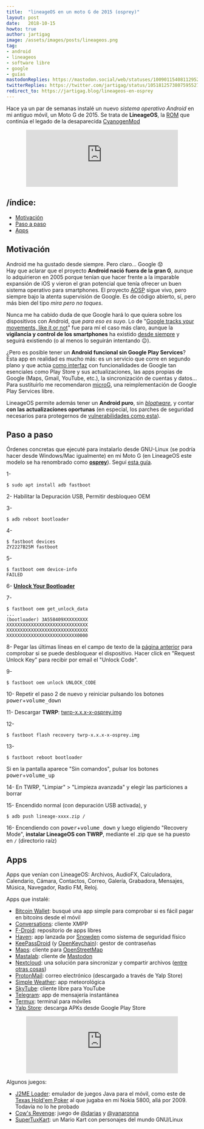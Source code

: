 ```yaml
---
title:  "lineageOS en un moto G de 2015 (osprey)"
layout: post
date:   2018-10-15
howto: true
author: jartigag
image: /assets/images/posts/lineageos.png
tag:
- android
- lineageos
- software libre
- google
- guías
mastodonReplies: https://mastodon.social/web/statuses/100901154081129525
twitterReplies: https://twitter.com/jartigag/status/1051812573807595527
redirect_to: https://jartigag.blog/lineageos-en-osprey
---
```


Hace ya un par de semanas instalé un nuevo *sistema operativo Android* en mi antiguo móvil, un Moto G de 2015. Se trata de **LineageOS**, la
[ROM](https://en.wikipedia.org/wiki/List_of_custom_Android_distributions) que continúa el legado de la desaparecida
[CyanogenMod](https://arstechnica.com/information-technology/2016/12/cyanogen-inc-shuts-down-cyanogenmod-in-christmas-bloodbath/)

<p align="center">
  <iframe src="https://mastodon.social/@jartigag/100822707782160053/embed" class="mastodon-embed" style="max-width: 100%; border: 0" width="400">
  </iframe>
  <script src="https://mastodon.social/embed.js" async="async">
  </script>
</p>

## /índice:

- [Motivación](#motivación)
- [Paso a paso](#paso-a-paso)
- [Apps](#apps)

## Motivación

Android me ha gustado desde siempre. Pero claro... Google :worried:  
Hay que aclarar que el proyecto **Android nació fuera de la gran G**, aunque lo adquirieron en 2005 porque tenían que hacer frente a la imparable
expansión de iOS y vieron el gran potencial que tenía ofrecer un buen sistema operativo para smartphones. El proyecto
[AOSP](https://source.android.com/) sigue vivo, pero siempre bajo la atenta supervisión de Google. Es de código abierto, sí, pero más bien del tipo
*mira pero no toques*.

Nunca me ha cabido duda de que Google hará lo que quiera sobre los dispositivos con Android, que *para eso es suyo*. Lo de "[Google tracks your
movements, like it or not](https://www.apnews.com/828aefab64d4411bac257a07c1af0ecb)" fue para mí el caso más claro, aunque la **vigilancia y control
de los smartphones** ha existido [desde
siempre](http://www.spiegel.de/international/world/how-the-nsa-spies-on-smartphones-including-the-blackberry-a-921161.html) y seguirá existiendo (o
al menos lo seguirán intentando :wink:).

¿Pero es posible tener un **Android funcional sin Google Play Services**? Esta app en realidad es mucho más: es un servicio que corre en segundo
plano y que actúa [como interfaz](https://developers.google.com/android/guides/overview) con funcionalidades de Google tan esenciales como Play Store
y sus actualizaciones, las apps propias de Google (Maps, Gmail, YouTube, etc.), la sincronización de cuentas y datos... Para sustituirlo me
recomendaron [microG](https://microg.org/), una reimplementación de Google Play Services libre.

LineageOS permite además tener un **Android puro**, sin [*bloatware*](https://es.wikipedia.org/wiki/Software_preinstalado), y contar **con las
actualizaciones oportunas** (en especial, los parches de seguridad necesarios para protegernos de [vulnerabilidades como
esta](https://hipertextual.com/2015/07/fallo-de-seguridad-en-android-mas-grave-hasta-la-fecha)).

## Paso a paso

Órdenes concretas que ejecuté para instalarlo desde GNU-Linux (se podría hacer desde Windows/Mac igualmente) en mi Moto G (en LineageOS este modelo
se ha renombrado como **[osprey](https://wiki.lineageos.org/devices/osprey/)**). Seguí [esta
guía](https://wiki.lineageos.org/devices/osprey/install).

1-
```
$ sudo apt install adb fastboot
```

2- Habilitar la Depuración USB, Permitir desbloqueo OEM

3-
```
$ adb reboot bootloader
```

4-
```
$ fastboot devices
ZY2227B25M fastboot
```

5-
```
$ fastboot oem device-info
FAILED
```

6- **[Unlock Your Bootloader](https://motorola-global-portal.custhelp.com/app/standalone/bootloader/unlock-your-device-a)**

7-
```
$ fastboot oem get_unlock_data
...
(bootloader) 3A558409XXXXXXXXX
XXXXXXXXXXXXXXXXXXXXXXXXXXXXXX
XXXXXXXXXXXXXXXXXXXXXXXXXXXXXX
XXXXXXXXXXXXXXXXXXXXXXXXXX0000
```

8- Pegar las últimas líneas en el campo de texto de la [página
anterior](https://motorola-global-portal.custhelp.com/app/standalone%2Fbootloader%2Funlock-your-device-b) para comprobar si se puede desbloquear el
dispositivo. Hacer click en "Request Unlock Key" para recibir por email el "Unlock Code".

9-
```
$ fastboot oem unlock UNLOCK_CODE
```

10- Repetir el paso 2 de nuevo y reiniciar pulsando los botones <kbd>power</kbd>+<kbd>volume_down</kbd>

11- Descargar **TWRP**: [twrp-x.x.x-x-osprey.img](https://dl.twrp.me/osprey/)

12-
```
$ fastboot flash recovery twrp-x.x.x-x-osprey.img
```

13-
```
$ fastboot reboot bootloader
```
Si en la pantalla aparece "Sin comandos", pulsar los botones <kbd>power</kbd>+<kbd>volume_up</kbd>

14- En TWRP, "Limpiar" > "Limpieza avanzada" y elegir las particiones a borrar

15- Encendido normal (con depuración USB activada), y
```
$ adb push lineage-xxxx.zip /
```

16- Encendiendo con <kbd>power</kbd>+<kbd>volume_down</kbd> y luego eligiendo "Recovery Mode", **instalar LineageOS con TWRP**, mediante el .zip que
se ha puesto en `/` (directorio raíz)

## Apps

Apps que venían con LineageOS: Archivos, AudioFX, Calculadora, Calendario, Cámara, Contactos, Correo, Galería, Grabadora, Mensajes, Música,
Navegador, Radio FM, Reloj.

Apps que instalé:

- [Bitcoin Wallet](https://f-droid.org/es/packages/de.schildbach.wallet/): busqué una app simple para comprobar si es fácil pagar en bitcoins desde
  el móvil
- [Conversations](https://f-droid.org/es/packages/eu.siacs.conversations/): cliente XMPP
- [F-Droid](https://f-droid.org/es/): repositorio de apps libres
- [Haven](https://guardianproject.github.io/haven/): app lanzada por
  [Snowden](https://www.wired.com/story/snowden-haven-app-turns-phone-into-home-security-system/) como sistema de seguridad físico
- [KeePassDroid](https://f-droid.org/es/packages/com.android.keepass/) (y
  [OpenKeychain](https://f-droid.org/es/packages/org.sufficientlysecure.keychain/)): gestor de contraseñas
- [Maps](https://f-droid.org/es/packages/com.github.axet.maps/): cliente para [OpenStreetMap](https://www.openstreetmap.org)
- [Mastalab](https://f-droid.org/es/packages/fr.gouv.etalab.mastodon/): cliente de [Mastodon](https://joinmastodon.org/)
- [Nextcloud](https://f-droid.org/es/packages/com.nextcloud.client/): una solución para sincronizar y compartir archivos ([entre otras
  cosas](https://nextcloud.com/))
- [ProtonMail](https://play.google.com/store/apps/details?id=ch.protonmail.android): correo electrónico (descargado a través de Yalp Store)
- [Simple Weather](https://f-droid.org/packages/com.a5corp.weather/): app meteorológica
- [SkyTube](https://f-droid.org/es/packages/free.rm.skytube.oss/): cliente libre para YouTube
- [Telegram](https://f-droid.org/es/packages/org.telegram.messenger/): app de mensajería instantánea
- [Termux](https://f-droid.org/es/packages/com.termux/): terminal para móviles
- [Yalp Store](https://f-droid.org/packages/com.github.yeriomin.yalpstore/): descarga APKs desde Google Play Store

<p align="center">
  <iframe src="https://mastodon.social/@jartigag/100825920576932483/embed" class="mastodon-embed" style="max-width: 100%; border: 0" width="400">
  </iframe>
  <script src="https://mastodon.social/embed.js" async="async">
  </script>
</p>

Algunos juegos:

- [J2ME Loader](https://f-droid.org/es/packages/ru.playsoftware.j2meloader/): emulador de juegos Java para el móvil, como este de [Texas Hold'em
  Poker](https://java.mob.org/game/texas_holdem_poker.html) al que jugaba en mi Nokia 5800, allá por 2009. Todavía no lo he probado
- [Cow's Revenge](https://f-droid.org/es/packages/org.pipoypipagames.cowsrevenge/): juego de [@darias](https://mastodon.social/@darias) y
  [@yanaronna](https://twitter.com/yanaronna)
- [SuperTuxKart](https://f-droid.org/es/packages/org.supertuxkart.stk/): un Mario Kart con personajes del mundo GNU/Linux

